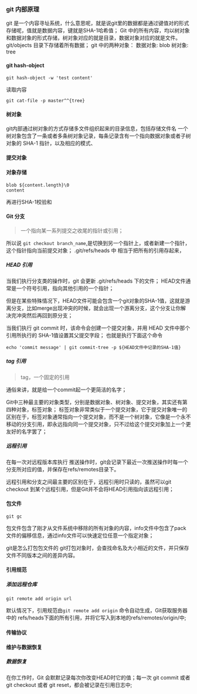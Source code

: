 ### git 内部原理
git 是一个内容寻址系统，什么意思呢，就是说git里的数据都是通过键值对的形式存储呢，值就是数据内容，键就是SHA-1哈希值；
Git 中的所有内容，均以树对象和数据对象的形式存储，树对象对应的就是目录，数据对象对应的就是文件。
git/objects 目录下存储着所有数据；
git 中的两种对象：
数据对象: blob
树对象: tree



#### git hash-object
```
git hash-object -w 'test content'
```

读取内容
```
git cat-file -p master^^{tree}
```

#### 树对象
git内部通过树对象的方式存储多文件组织起来的目录信息，包括存储文件名
一个树对象包含了一条或者多条树对象记录，每条记录含有一个指向数据对象或者子树对象的 SHA-1 指针，以及相应的模式、


#### 提交对象

#### 对象存储
```
blob ${content.length}\0
content
``` 
再进行SHA-1校验和

#### Git 分支
> 一个指向某一系列提交之收尾的指针或引用；

所以说 `git checkout branch_name`,是切换到另一个指针上，或者新建一个指针，这个指针指向当前提交对象；
.git/refs/heads 中 相当于把所有的引用存起来，
##### HEAD 引用
当我们执行分支类的操作时，git 会更新 .git/refs/heads 下的文件；
HEAD文件通常是一个符号引用，指向其他引用的一个指针；

但是在某些特殊情况下，HEAD文件可能会包含一个git对象的SHA-1值，这就是游离分支，比如merge出现冲突的时候，就会出现一个游离分支，这个分支让你解决完冲突然后再回到原分支；

当我们执行 git commit 时，该命令会创建一个提交对象，并用 HEAD 文件中那个引用所执行的 SHA-1值设置其父提交字段；
也就是执行下面这个命令
```
echo 'commit message' | git commit-tree -p ${HEAD文件中记录的SHA-1值}
```

##### tag 引用
> tag，一个固定的引用

通俗来讲，就是给一个commit起一个更简洁的名字；

Git中三种最主要的对象类型，分别是数据对象、树对象、提交对象，其实还有第四种对象，标签对象；
标签对象非常类似于一个提交对象，它于提交对象唯一的区别在于，标签对象通常指向一个提交对象，而不是一个树对象，它像是一个永不移动的分支引用，即永远指向同一个提交对象，只不过给这个提交对象加上一个更友好的名字罢了；


##### 远程引用
在每一次对远程版本库执行 推送操作时，git会记录下最近一次推送操作时每一个分支所对应的值，并保存在refs/remotes目录下。

远程引用和分支之间最主要的区别在于，远程引用时只读的，虽然可以git checkout 到某个远程引用，但是Git并不会将HEAD引用指向该远程引用；

#### 包文件
```
git gc
```
包文件包含了刚才从文件系统中移除的所有对象的内容，info文件中包含了pack文件的偏移信息，通过info文件可以快速定位任意一个指定对象；

git是怎么打包包文件的
git打包对象时，会查找命名及大小相近的文件，并只保存文件不同版本之间的差异内容。

#### 引用规范

##### 添加远程仓库
```
git remote add origin url
```
默认情况下，引用规范由`git remote add origin` 命令自动生成，Git获取服务器中的 refs/heads下面的所有引用，并将它写入到本地的refs/remotes/origin/中;


#### 传输协议






#### 维护与数据恢复

##### 数据恢复
在你工作时，Git 会默默记录每次你改变HEAD时它的值；每一次 git commit 或者git checkout 或者 git reset，都会被记录在引用日志中;

